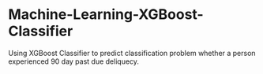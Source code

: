 # Machine-Learning-XGBoost-Classifier
Using XGBoost Classifier to predict classification problem whether a person experienced 90 day past due deliquecy.
